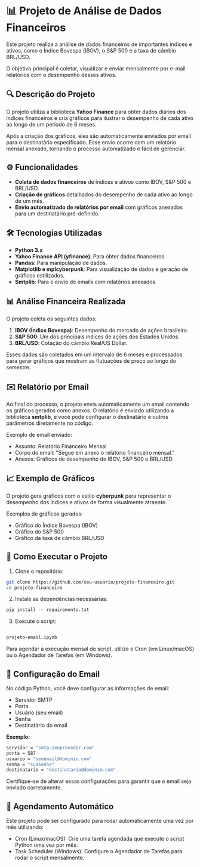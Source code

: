 # 📊 Projeto de Análise de Dados Financeiros

Este projeto realiza a análise de dados financeiros de importantes índices e ativos, como o Índice Bovespa (IBOV), o S&P 500 e a taxa de câmbio BRL/USD. 

O objetivo principal é coletar, visualizar e enviar mensalmente por e-mail relatórios com o desempenho desses ativos.

## 🔍 Descrição do Projeto
O projeto utiliza a biblioteca **Yahoo Finance** para obter dados diários dos índices financeiros e cria gráficos para ilustrar o desempenho de cada ativo ao longo de um período de 6 meses.

Após a criação dos gráficos, eles são automaticamente enviados por email para o destinatário especificado. Esse envio ocorre com um relatório mensal anexado, tornando o processo automatizado e fácil de gerenciar.

## ⚙️ Funcionalidades
- **Coleta de dados financeiros** de índices e ativos como IBOV, S&P 500 e BRL/USD.
- **Criação de gráficos** detalhados do desempenho de cada ativo ao longo de um mês.
- **Envio automatizado de relatórios por email** com gráficos anexados para um destinatário pré-definido.

## 🛠️ Tecnologias Utilizadas
- **Python 3.x**
- **Yahoo Finance API (yfinance)**: Para obter dados financeiros.
- **Pandas**: Para manipulação de dados.
- **Matplotlib e mplcyberpunk**: Para visualização de dados e geração de gráficos estilizados.
- **Smtplib**: Para o envio de emails com relatórios anexados.

## 📊 Análise Financeira Realizada
O projeto coleta os seguintes dados:

1. **IBOV (Índice Bovespa)**: Desempenho do mercado de ações brasileiro.
2. **S&P 500**: Um dos principais índices de ações dos Estados Unidos.
3. **BRL/USD**: Cotação do câmbio Real/US Dollar.

Esses dados são coletados em um intervalo de 6 meses e processados para gerar gráficos que mostram as flutuações de preço ao longo do semestre.

## ✉️ Relatório por Email
Ao final do processo, o projeto envia automaticamente um email contendo os gráficos gerados como anexos. O relatório é enviado utilizando a biblioteca **smtplib**, e você pode configurar o destinatário e outros parâmetros diretamente no código.

Exemplo de email enviado:

- Assunto: Relatório Financeiro Mensal
- Corpo do email: "Segue em anexo o relatório financeiro mensal."
- Anexos: Gráficos de desempenho de IBOV, S&P 500 e BRL/USD.

## 📈 Exemplo de Gráficos
O projeto gera gráficos com o estilo **cyberpunk** para representar o desempenho dos índices e ativos de forma visualmente atraente.

Exemplos de gráficos gerados:

- Gráfico do Índice Bovespa (IBOV)
- Gráfico do S&P 500
- Gráfico da taxa de câmbio BRL/USD

## 🚀 Como Executar o Projeto
1. Clone o repositório:

```bash
git clone https://github.com/seu-usuario/projeto-financeiro.git
cd projeto-financeiro
```
2. Instale as dependências necessárias:

```bash
pip install -r requirements.txt
```

3. Execute o script:

```bash

projeto-email.ipynb

```
Para agendar a execução mensal do script, utilize o Cron (em Linux/macOS) ou o Agendador de Tarefas (em Windows).

## 📧 Configuração do Email
No código Python, você deve configurar as informações de email:

- Servidor SMTP
- Porta
- Usuário (seu email)
- Senha
- Destinatário do email

**Exemplo:**

```bash
servidor = "smtp.seuprovedor.com"
porta = 587
usuario = "seuemail@dominio.com"
senha = "suasenha"
destinatario = "destinatario@dominio.com"
```
Certifique-se de alterar essas configurações para garantir que o email seja enviado corretamente.

## 📅 Agendamento Automático
Este projeto pode ser configurado para rodar automaticamente uma vez por mês utilizando:

- Cron (Linux/macOS): Crie uma tarefa agendada que execute o script Python uma vez por mês.
- Task Scheduler (Windows): Configure o Agendador de Tarefas para rodar o script mensalmente.
